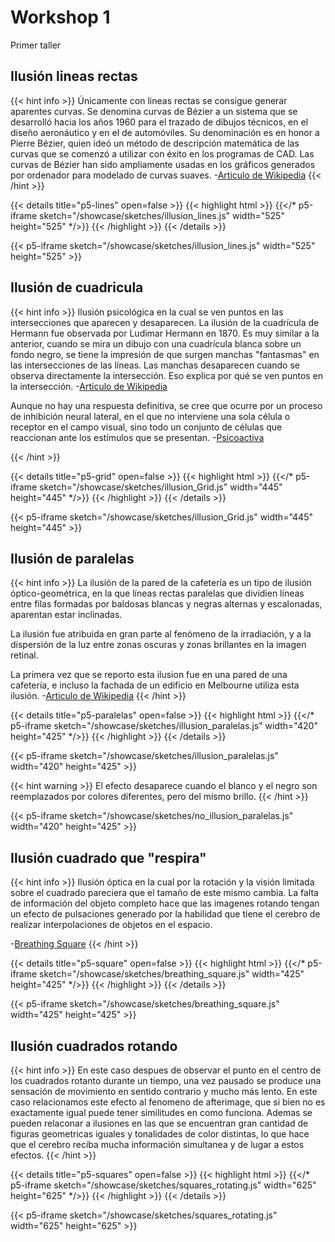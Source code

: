 # Workshop 1

Primer taller

## Ilusión lineas rectas

{{< hint info >}}
Únicamente con lineas rectas se consigue generar aparentes curvas.
Se denomina curvas de Bézier a un sistema que se desarrolló hacia los años 1960 para el trazado de dibujos técnicos, en el diseño aeronáutico y en el de automóviles. Su denominación es en honor a Pierre Bézier, quien ideó un método de descripción matemática de las curvas que se comenzó a utilizar con éxito en los programas de CAD.
Las curvas de Bézier han sido ampliamente usadas en los gráficos generados por ordenador para modelado de curvas suaves.   -[Articulo de Wikipedia](https://es.wikipedia.org/wiki/Curva_de_Bézier)
{{< /hint  >}}

{{< details title="p5-lines" open=false >}}
{{< highlight html >}}
{{</* p5-iframe sketch="/showcase/sketches/illusion_lines.js" width="525" height="525" */>}}
{{< /highlight >}}
{{< /details >}}

{{< p5-iframe sketch="/showcase/sketches/illusion_lines.js" width="525" height="525" >}}

## Ilusión de cuadricula
{{< hint info >}}
Ilusión psicológica en la cual se ven puntos en las intersecciones que aparecen y desaparecen.
La ilusión de la cuadrícula de Hermann fue observada por Ludimar Hermann en 1870. Es muy similar a la anterior, cuando se mira un dibujo con una cuadrícula blanca sobre un fondo negro, se tiene la impresión de que surgen manchas "fantasmas" en las intersecciones de las líneas. Las manchas desaparecen cuando se observa directamente la intersección. Eso explica por qué se ven puntos en la intersección.
-[Articulo de Wikipedia](https://es.wikipedia.org/wiki/Ilusión_de_la_cuadrícula)

Aunque no hay una respuesta definitiva, se cree que ocurre por un proceso de inhibición neural lateral, en el que no interviene una sola célula o receptor en el campo visual, sino todo un conjunto de células que reaccionan ante los estímulos que se presentan.    -[Psicoactiva](https://www.psicoactiva.com/blog/ilusion-optica-de-la-cuadricula/)

{{< /hint >}}

{{< details title="p5-grid" open=false >}}
{{< highlight html >}}
{{</* p5-iframe sketch="/showcase/sketches/illusion_Grid.js" width="445" height="445" */>}}
{{< /highlight >}}
{{< /details >}}

{{< p5-iframe sketch="/showcase/sketches/illusion_Grid.js" width="445" height="445" >}}

## Ilusión de paralelas

{{< hint info >}}
La ilusión de la pared de la cafetería es un tipo de ilusión óptico-geométrica, en la que líneas rectas paralelas  que dividien líneas entre filas formadas por baldosas blancas y negras alternas y escalonadas, aparentan estar inclinadas.

La ilusión fue atribuida en gran parte al fenómeno de la irradiación, y a la dispersión de la luz entre zonas oscuras y zonas brillantes en la imagen retinal.

La primera vez que se reporto esta ilusion fue en una pared de una cafetería, e incluso la fachada de un edificio en Melbourne utiliza esta ilusión.      -[Articulo de Wikipedia](https://es.wikipedia.org/wiki/Ilusión_de_la_pared_de_la_cafetería)
{{< /hint >}}

{{< details title="p5-paralelas" open=false >}}
{{< highlight html >}}
{{</* p5-iframe sketch="/showcase/sketches/illusion_paralelas.js" width="420" height="425" */>}}
{{< /highlight >}}
{{< /details >}}

{{< p5-iframe sketch="/showcase/sketches/illusion_paralelas.js" width="420" height="425" >}}

{{< hint warning >}}
El efecto desaparece cuando el blanco y el negro son reemplazados por colores diferentes, pero del mismo brillo.
{{< /hint >}}

{{< p5-iframe sketch="/showcase/sketches/no_illusion_paralelas.js" width="420" height="425" >}}


## Ilusión cuadrado que "respira"

{{< hint info >}}
Ilusión óptica en la cual por la rotación y la visión limitada sobre el cuadrado pareciera que el tamaño de este mismo cambia.
La falta de información del objeto completo hace que las imagenes rotando tengan un efecto de pulsaciones generado por la habilidad que tiene el cerebro de realizar interpolaciones de objetos en el espacio.

-[Breathing Square](https://michaelbach.de/ot/mot-breathingSquare/)
{{< /hint >}}

{{< details title="p5-square" open=false >}}
{{< highlight html >}}
{{</* p5-iframe sketch="/showcase/sketches/breathing_square.js" width="425" height="425" */>}}
{{< /highlight >}}
{{< /details >}}

{{< p5-iframe sketch="/showcase/sketches/breathing_square.js" width="425" height="425" >}}

## Ilusión cuadrados rotando
{{< hint info >}}
En este caso despues de observar el punto en el centro de los cuadrados rotanto durante un tiempo, una vez pausado se produce una sensación de movimiento en sentido contrario y mucho más lento.
En este caso relacionamos este efecto al fenomeno de afterimage, que si bien no es exactamente igual puede tener similitudes en como funciona.
Ademas se pueden relaconar a ilusiones en las que se encuentran gran cantidad de figuras geometricas iguales y tonalidades de color distintas, lo que hace que el cerebro reciba mucha información simultanea y de lugar a estos efectos.
{{< /hint >}}


{{< details title="p5-squares" open=false >}}
{{< highlight html >}}
{{</* p5-iframe sketch="/showcase/sketches/squares_rotating.js" width="625" height="625" */>}}
{{< /highlight >}}
{{< /details >}}

{{< p5-iframe sketch="/showcase/sketches/squares_rotating.js" width="625" height="625" >}}


